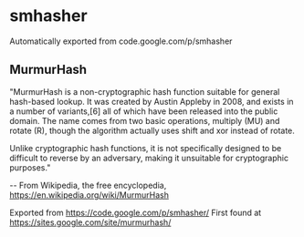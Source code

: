 # smhasher
Automatically exported from code.google.com/p/smhasher

## MurmurHash

"MurmurHash is a non-cryptographic hash function suitable for general hash-based lookup. It was created by Austin Appleby in 2008, and exists in a number of variants,[6] all of which have been released into the public domain. The name comes from two basic operations, multiply (MU) and rotate (R), though the algorithm actually uses shift and xor instead of rotate.

Unlike cryptographic hash functions, it is not specifically designed to be difficult to reverse by an adversary, making it unsuitable for cryptographic purposes."

-- From Wikipedia, the free encyclopedia, https://en.wikipedia.org/wiki/MurmurHash

Exported from https://code.google.com/p/smhasher/
First found at https://sites.google.com/site/murmurhash/
